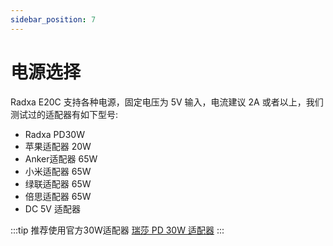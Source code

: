 ```yaml
---
sidebar_position: 7
---
```


# 电源选择

Radxa E20C 支持各种电源，固定电压为 5V 输入，电流建议 2A 或者以上，我们测试过的适配器有如下型号:

- Radxa PD30W
- 苹果适配器 20W
- Anker适配器 65W
- 小米适配器 65W
- 绿联适配器 65W
- 倍思适配器 65W
- DC 5V 适配器

:::tip
推荐使用官方30W适配器 [瑞莎 PD 30W 适配器](/accessories/pd_30w)
:::
